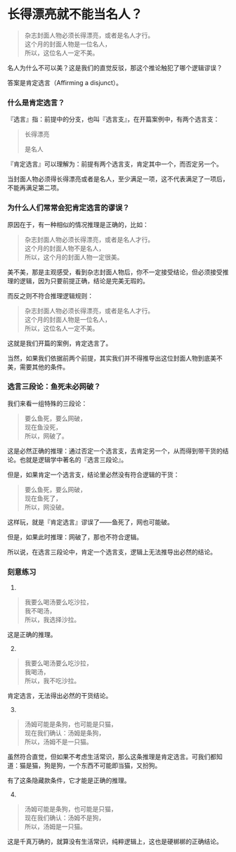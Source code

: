 # 长得漂亮就不能当名人？


>   杂志封面人物必须长得漂亮，或者是名人才行。<br />
>   这个月的封面人物是一位名人，<br />
>   所以，这位名人一定不美。

名人为什么不可以美？这是我们的直觉反驳，那这个推论触犯了哪个逻辑谬误？

答案是肯定选言（Affirming a disjunct）。

### 什么是肯定选言？

『选言』指：前提中的分支，也叫『选言支』，在开篇案例中，有两个选言支：

>   长得漂亮
>
>   是名人

『肯定选言』可以理解为：前提有两个选言支，肯定其中一个，而否定另一个。

当封面人物必须得长得漂亮或者是名人，至少满足一项，这不代表满足了一项后，不能再满足第二项。

### 为什么人们常常会犯肯定选言的谬误？

原因在于，有一种相似的情况推理是正确的，比如：

>   杂志封面人物必须长得漂亮，或者是名人才行。<br />
>   这个月的封面人物不是名人，<br />
>   所以，这个月的封面人物一定很美。

美不美，那是主观感受，看到杂志封面人物后，你不一定接受结论，但必须接受推理的逻辑，因为只要前提正确，结论是完美无瑕的。

而反之则不符合推理逻辑规则：

>   杂志封面人物必须长得漂亮，或者是名人才行。<br />
>   这个月的封面人物是一位名人，<br />
>   所以，这位名人一定不美。

这就是我们开篇的案例，肯定选言了。

当然，如果我们依据前两个前提，其实我们并不得推导出这位封面人物到底美不美，需要其他的条件。

### 选言三段论：鱼死未必网破？

我们来看一组特殊的三段论：

>   要么鱼死，要么网破，<br />
>   现在鱼没死，<br />
>   所以，网破了。

这是必然正确的推理：通过否定一个选言支，去肯定另一个，从而得到带干货的结论。也就是逻辑学中著名的『选言三段论』。

但是，如果肯定一个选言支，结论里必然没有符合逻辑的干货：

>   要么鱼死，要么网破，<br />
>   现在鱼死了，<br />
>   所以，网没破。

这样玩，就是『肯定选言』谬误了——鱼死了，网也可能破。

但是，如果此时推理：网破了，那也不符合逻辑。

所以说，在选言三段论中，肯定一个选言支，逻辑上无法推导出必然的结论。

### 刻意练习

1.

>   我要么喝汤要么吃沙拉，<br />
>   我不喝汤，<br />
>   所以，我选择沙拉。

这是正确的推理。

2.

>   我要么喝汤要么吃沙拉，<br />
>   我喝汤，<br />
>   所以，我不吃沙拉。

肯定选言，无法得出必然的干货结论。

3.

>   汤姆可能是条狗，也可能是只猫，<br />
>   现在我们确认：汤姆是条狗，<br />
>   所以，汤姆不是一只猫。

虽然符合直觉，但如果不考虑生活常识，那么这条推理是肯定选言。可我们都知道：猫是猫，狗是狗，一个东西不可能即当猫，又扮狗。

有了这条隐藏款条件，它才能是正确的推理。

4.

>   汤姆可能是条狗，也可能是只猫，<br />
>   现在我们确认：汤姆不是狗，<br />
>   所以，汤姆是一只猫。

这是千真万确的，就算没有生活常识，纯粹逻辑上，这也是硬梆梆的正确结论。


